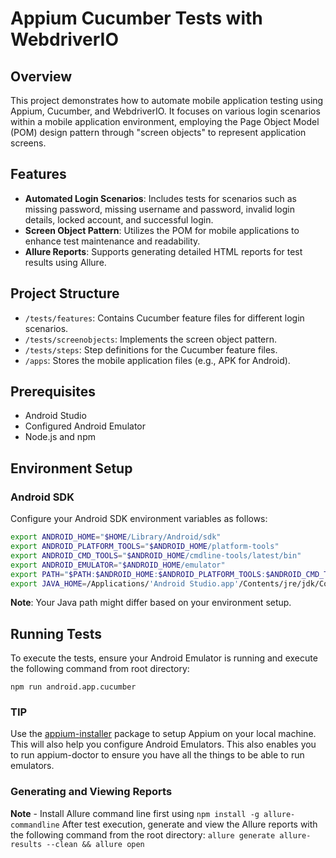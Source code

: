 # Appium Cucumber Tests with WebdriverIO

## Overview

This project demonstrates how to automate mobile application testing using Appium, Cucumber, and WebdriverIO. It focuses on various login scenarios within a mobile application environment, employing the Page Object Model (POM) design pattern through "screen objects" to represent application screens.

## Features

- **Automated Login Scenarios**: Includes tests for scenarios such as missing password, missing username and password, invalid login details, locked account, and successful login.
- **Screen Object Pattern**: Utilizes the POM for mobile applications to enhance test maintenance and readability.
- **Allure Reports**: Supports generating detailed HTML reports for test results using Allure.

## Project Structure

- `/tests/features`: Contains Cucumber feature files for different login scenarios.
- `/tests/screenobjects`: Implements the screen object pattern.
- `/tests/steps`: Step definitions for the Cucumber feature files.
- `/apps`: Stores the mobile application files (e.g., APK for Android).

## Prerequisites

- Android Studio
- Configured Android Emulator
- Node.js and npm

## Environment Setup

### Android SDK

Configure your Android SDK environment variables as follows:

```bash
export ANDROID_HOME="$HOME/Library/Android/sdk"
export ANDROID_PLATFORM_TOOLS="$ANDROID_HOME/platform-tools"
export ANDROID_CMD_TOOLS="$ANDROID_HOME/cmdline-tools/latest/bin"
export ANDROID_EMULATOR="$ANDROID_HOME/emulator"
export PATH="$PATH:$ANDROID_HOME:$ANDROID_PLATFORM_TOOLS:$ANDROID_CMD_TOOLS:$ANDROID_EMULATOR"
export JAVA_HOME=/Applications/'Android Studio.app'/Contents/jre/jdk/Contents/Home
```

**Note**: Your Java path might differ based on your environment setup.

## Running Tests
To execute the tests, ensure your Android Emulator is running and execute the following command from root directory:

`npm run android.app.cucumber`

### TIP
Use the [appium-installer](https://github.com/AppiumTestDistribution/appium-installer) package to setup Appium on your local machine. This will also help you configure Android Emulators. This also enables you to run appium-doctor to ensure you have all the things to be able to run emulators. 

### Generating and Viewing Reports
**Note** -  Install Allure command line first using `npm install -g allure-commandline`
After test execution, generate and view the Allure reports with the following command from the root directory:
`allure generate allure-results --clean && allure open`